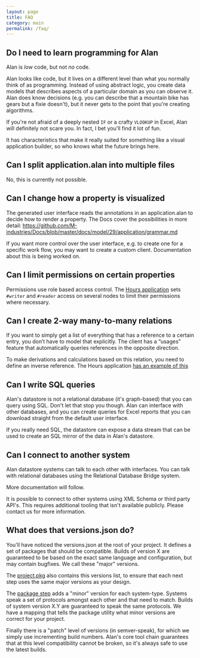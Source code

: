 ```yaml
---
layout: page
title: FAQ
category: main
permalink: /faq/
---
```



## Do I need to learn programming for Alan
Alan is *low* code, but not *no* code.

Alan looks like code, but it lives on a different level than what you normally think of as programming. Instead of using abstract logic, you create data models that describes aspects of a particular domain as you can observe it. Alan does know decisions (e.g. you can describe that a mountain bike has gears but a fixie doesn't), but it never gets to the point that you're creating algorithms. 

If you're not afraid of a deeply nested `IF` or a crafty `VLOOKUP` in Excel, Alan will definitely not scare you. In fact, I bet you'll find it lot of fun.

It has characteristics that make it really suited for something like a visual application builder, so who knows what the future brings here.


## Can I split application.alan into multiple files
No, this is currently not possible.


## Can I change how a property is visualized
The generated user interface reads the annotations in an application.alan to decide how to render a property. The Docs cover the possibilities in more detail:
https://github.com/M-industries/Docs/blob/master/docs/model/29/application/grammar.md

If you want more control over the user interface, e.g. to create one for a specific work flow, you may want to create a custom client. Documentation about this is being worked on.


## Can I limit permissions on certain properties
Permissions use role based access control. The [Hours application](https://github.com/M-industries/Hours/blob/cfc59c310134a0be174369b3ecf58363107c472d/shared/models/hours/application.alan#L47) sets `#writer` and `#reader` access on several nodes to limit their permissions where necessary.


## Can I create 2-way many-to-many relations
If you want to simply get a list of everything that has a reference to a certain entry, you don’t have to model that explicitly. The client has a “usages” feature that automatically queries references in the opposite direction. 

To make derivations and calculations based on this relation, you need to define an inverse reference. The Hours application [has an example of this](
https://github.com/M-industries/Hours/blob/cfc59c310134a0be174369b3ecf58363107c472d/shared/models/hours/application.alan#L51)


## Can I write SQL queries

Alan's datastore is not a relational database (it's graph-based) that you can query using SQL. Don't let that stop you though. Alan can interface with other databases, and you can create queries for Excel reports that you can download straight from the default user interface. 

If you really need SQL, the datastore can expose a data stream that can be used to create an SQL mirror of the data in Alan's datastore.


## Can I connect to another system
Alan datastore systems can talk to each other with interfaces. You can talk with relational databases using the Relational Database Bridge system.

More documentation will follow.

It is possible to connect to other systems using XML Schema or third party API's. This requires additional tooling that isn't available publicly. Please contact us for more information.


## What does that versions.json do?
You'll have noticed the versions.json at the root of your project. It defines a set of packages that should be compatible. Builds of version X are guaranteed to be based on the exact same language and configuration, but may contain bugfixes. We call these "major" versions.

The [project.pkg](/pages/tuts/bottom-up.html#project) also contains this versions list, to ensure that each next step uses the same major versions as your design.

The [package step](/pages/tuts/bottom-up.html#image) adds a "minor" version for each system-type. Systems speak a set of protocols amongst each other and that need to match. Builds of system version X.Y are guaranteed to speak the same protocols. We have a mapping that tells the package utility what minor versions are correct for your project.  

Finally there is a "patch" level of versions (in semver-speak), for which we simply use incrementing build numbers. Alan's core tool chain guarantees that at this level compatibility cannot be broken, so it's always safe to use the latest builds.
